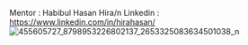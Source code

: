 Mentor : Habibul Hasan Hira/n
Linkedin : https://www.linkedin.com/in/hirahasan/
![455605727_8798953226802137_2653325083634501038_n](https://github.com/user-attachments/assets/5681e8d9-217b-424b-916e-78b77c587b39)
